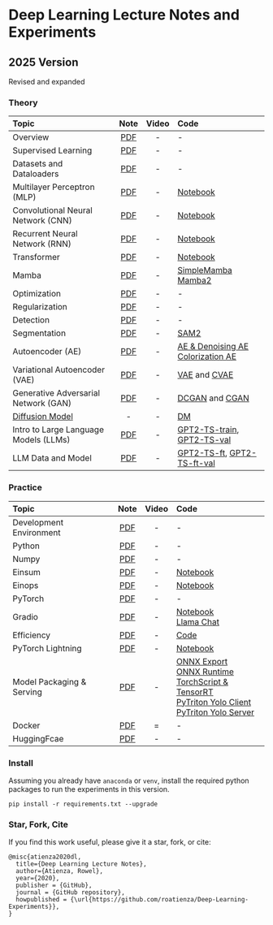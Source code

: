 # Deep Learning Lecture Notes and Experiments

## 2025 Version

Revised and expanded

### Theory

| **Topic** | **Note** | **Video** | **Code** |
| :--- | :---: | :---: | :--- |
| Overview | [PDF](https://drive.google.com/file/d/1-Y1KredRlVIuPrIE0hCEXuf0AXrBPvf7/view?usp=sharing) | - | - |
| Supervised Learning | [PDF](https://drive.google.com/file/d/1Fk_f668zZCBncVBc0x67jgBowVQHe_fC/view?usp=sharing) | - | - |
| Datasets and Dataloaders |[PDF](https://drive.google.com/file/d/1RIl9XFQ5b57kWJurCL8erEPgdj5-RxLR/view?usp=sharing) | - | - |
| Multilayer Perceptron (MLP) | [PDF](https://drive.google.com/file/d/1dn9zk5VA8__mSFJEgM0HAnZ3doA8IltJ/view?usp=sharing) | - | [Notebook](https://github.com/roatienza/Deep-Learning-Experiments/blob/master/versions/2023/mlp/demo/mlp_mnist.ipynb) |
| Convolutional Neural Network (CNN) | [PDF](https://drive.google.com/file/d/1zVG4qYRWsoC4f7RED06fpaZEWbtnfHQI/view?usp=sharing) | - | [Notebook](https://github.com/roatienza/Deep-Learning-Experiments/blob/master/versions/2023/cnn/demo/cnn_mnist.ipynb) |
| Recurrent Neural Network (RNN) | [PDF](https://drive.google.com/file/d/1bWV4qwnIbrCDNTaxa1X9yBboczc__Qo3/view?usp=sharing) | - | [Notebook](https://github.com/roatienza/Deep-Learning-Experiments/blob/master/versions/2023/rnn/demo/rnn_mnist.ipynb) |
| Transformer | [PDF](https://drive.google.com/file/d/1wHSbq237WAHUoJ65jetDR0QAzMpg6itZ/view?usp=sharing) | - | [Notebook](https://github.com/roatienza/Deep-Learning-Experiments/blob/master/versions/2023/transformer/demo/transformer_mnist.ipynb) |
| Mamba | [PDF](https://github.com/roatienza/Deep-Learning-Experiments/blob/master/versions/2024/mamba/SSM.pdf) | - |  [SimpleMamba](https://github.com/roatienza/Deep-Learning-Experiments/blob/master/versions/2024/mamba/demo/mamba_simple_mnist.ipynb) <br> [Mamba2](https://github.com/roatienza/Deep-Learning-Experiments/blob/master/versions/2024/mamba/demo/mamba2_mnist.ipynb)
| Optimization | [PDF](https://drive.google.com/file/d/1SKSODJ2Hl3P9jrsv3HT4IZ1BdZc2PpbO/view?usp=sharing) | - | - |
| Regularization | [PDF](https://drive.google.com/file/d/1H35b_WS048GzZQ8rfpNnLz3IIdWvHeZ5/view?usp=sharing) | - | - |
| Detection | [PDF](https://drive.google.com/file/d/11UGq1K9W7LA9i4YauO2cQ7suPwEYYw2U/view?usp=sharing) | - | - |
| Segmentation | [PDF](https://drive.google.com/file/d/1JjWrWOKIC54aWb6zq-JFurZ0VOVFQKkW/view?usp=sharing) | - | [SAM2](https://github.com/roatienza/Deep-Learning-Experiments/blob/master/versions/2024/segmentation/python/sam2_demo.ipynb) |
| Autoencoder (AE)| [PDF](https://drive.google.com/file/d/1KLCEY8VTBMvbjcxn-bEdK6Ai1XjpcInJ/view?usp=sharing) | - | [AE & Denoising AE](https://github.com/roatienza/Deep-Learning-Experiments/blob/master/versions/2023/autoencoder/demo/autoencoder.ipynb) <br> [Colorization AE](https://github.com/roatienza/Deep-Learning-Experiments/blob/master/versions/2023/autoencoder/demo/colorization_ae.ipynb)  |
| Variational Autoencoder (VAE)| [PDF](https://drive.google.com/file/d/1h6Drro3lZ6nUpxSKZbCwShWAuue-F-gp/view?usp=sharing) | - | [VAE](https://github.com/roatienza/Deep-Learning-Experiments/blob/master/versions/2023/vae/demo/vae_mnist.ipynb) and [CVAE](https://github.com/roatienza/Deep-Learning-Experiments/blob/master/versions/2023/vae/demo/cvae_mnist.ipynb) |
| Generative Adversarial Network (GAN)| [PDF](https://github.com/roatienza/Deep-Learning-Experiments/blob/master/versions/2023/gan/GAN.pdf) | - | [DCGAN](https://github.com/roatienza/Deep-Learning-Experiments/blob/master/versions/2023/gan/demo/dcgan_mnist.ipynb) and [CGAN](https://github.com/roatienza/Deep-Learning-Experiments/blob/master/versions/2023/gan/demo/cgan_mnist.ipynb) |
| [Diffusion Model](https://drive.google.com/file/d/18-LyDqSCQCVUUVbbs2HAucwQ7k-XjOnO/view?usp=sharing) | - | - | [DM](https://github.com/roatienza/Deep-Learning-Experiments/blob/master/versions/2025/diffusion/demo/mnist_diffusion.ipynb) |
| Intro to Large Language Models (LLMs) | [PDF](https://github.com/roatienza/Deep-Learning-Experiments/blob/master/versions/2023/llm/LLM_Intro.pdf) | - | [GPT2-TS-train](https://github.com/roatienza/Deep-Learning-Experiments/blob/master/versions/2024/llm/python/gpt2_tinystories_fr_scratch.py), [GPT2-TS-val](https://github.com/roatienza/Deep-Learning-Experiments/blob/master/versions/2024/llm/python/gpt2_val_tinystories_fr_scratch.ipynb)  |
| LLM Data and Model | [PDF](https://github.com/roatienza/Deep-Learning-Experiments/blob/master/versions/2023/llm/LLM_Data_Model.pdf) | - | [GPT2-TS-ft](https://github.com/roatienza/Deep-Learning-Experiments/blob/master/versions/2024/llm/python/gpt2_tinystories.py), [GPT2-TS-ft-val](https://github.com/roatienza/Deep-Learning-Experiments/blob/master/versions/2024/llm/python/gpt2_val_tinystories.ipynb) |

### Practice
| **Topic** | **Note** | **Video** | **Code** |
| :--- | :---: | :---: | :--- |
| Development Environment | [PDF](https://drive.google.com/file/d/1XfHFtaDclbCtL5roegHyHlIi1L7q6Qxc/view?usp=sharing) | - | - |
| Python | [PDF](https://drive.google.com/file/d/1v8NoB_YqDja1IQb7sScCUlJ2Kkyo8jAz/view?usp=sharing) | - | - |
| Numpy | [PDF](https://drive.google.com/file/d/1HvYbJGmZa5joZsUiThQv2HLijl2p5M3P/view?usp=sharing) | - | - |
| Einsum | [PDF](https://drive.google.com/file/d/19XkVyBoCGUuXwWYmOu0y0x6B0cG6qdZY/view?usp=sharing) | - | [Notebook](https://github.com/roatienza/Deep-Learning-Experiments/blob/master/versions/2023/toolkit/demo/einsum_demo.ipynb) |
| Einops | [PDF](https://drive.google.com/file/d/1R61Fu4ivLjhjgv37NzGutLABXM0RGnUJ/view?usp=sharing) | - | [Notebook](https://github.com/roatienza/Deep-Learning-Experiments/blob/master/versions/2023/toolkit/demo/einops_demo.ipynb) |
| PyTorch | [PDF](https://drive.google.com/file/d/1oIy7CQkpbQuCWi-N7aPQZC3ojPq97HS7/view?usp=sharing) | - | - |
| Gradio | [PDF](https://drive.google.com/file/d/18S0V_Jo8iKQ06FHxou51EORbD2VQYnLT/view?usp=sharing) | - | [Notebook](https://github.com/roatienza/Deep-Learning-Experiments/blob/master/versions/2023/toolkit/demo/gradio.ipynb) <br> [Llama Chat](https://github.com/roatienza/Deep-Learning-Experiments/blob/master/versions/2023/toolkit/demo/chat_gradio.ipynb)|
| Efficiency | [PDF](https://drive.google.com/file/d/1emLG7cSRSX2fG42SCaQfOtRXiX7JU_4r/view?usp=sharing) | - | [Code](https://github.com/roatienza/benchmark) |
| PyTorch Lightning | [PDF](https://drive.google.com/file/d/1h1lPaZE2gGZl6wTV4pACbvymTNfjb5B_/view?usp=sharing) | - | [Notebook](https://github.com/roatienza/Deep-Learning-Experiments/blob/master/versions/2023/toolkit/demo/lightning_mnist.ipynb) |
| Model Packaging & Serving | [PDF](https://github.com/roatienza/Deep-Learning-Experiments/blob/master/versions/2023/model_serving/Model_Serving.pdf) | - | [ONNX Export](https://github.com/roatienza/Deep-Learning-Experiments/blob/master/versions/2023/model_serving/demo/torch2onnx.py) <br> [ONNX Runtime](https://github.com/roatienza/Deep-Learning-Experiments/blob/master/versions/2023/model_serving/demo/onnx_infer.py) <br> [TorchScript & TensorRT](https://github.com/roatienza/Deep-Learning-Experiments/blob/master/versions/2023/model_serving/demo/tensorrt_infer.py) <br> [PyTriton Yolo Client](https://github.com/roatienza/Deep-Learning-Experiments/blob/master/versions/2023/model_serving/demo/triton/yolo/client.ipynb) <br> [PyTriton Yolo Server](https://github.com/roatienza/Deep-Learning-Experiments/blob/master/versions/2023/model_serving/demo/triton/yolo/server.py) |
| Docker | [PDF](https://github.com/roatienza/Deep-Learning-Experiments/blob/master/versions/2023/docker/Docker.pdf) | = | - | 
| HuggingFcae | [PDF](https://github.com/roatienza/Deep-Learning-Experiments/blob/master/versions/2023/llm/HuggingFace.pdf) | - | - |


### Install
Assuming you already have  `anaconda` or `venv`, install the required python packages to run the experiments in this version.

`pip install -r requirements.txt --upgrade`


### Star, Fork, Cite
If you find this work useful, please give it a star, fork, or cite:

```
@misc{atienza2020dl,
  title={Deep Learning Lecture Notes},
  author={Atienza, Rowel},
  year={2020},
  publisher = {GitHub},
  journal = {GitHub repository},
  howpublished = {\url{https://github.com/roatienza/Deep-Learning-Experiments}},
}
```



